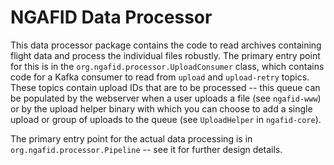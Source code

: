 # NGAFID Data Processor

This data processor package contains the code to read archives containing flight data and process the individual files
robustly. The primary entry point for this is in the `org.ngafid.processor.UploadConsumer` class, which contains code
for a Kafka consumer to read from `upload` and `upload-retry` topics. These topics contain upload IDs that are to be
processed -- this queue can be populated by the webserver when a user uploads a file (see `ngafid-www`) or by the
upload helper binary with which you can choose to add a single upload or group of uploads to the queue
(see `UploadHelper` in `ngafid-core`).

The primary entry point for the actual data processing is in `org.ngafid.processor.Pipeline` -- see it for further
design details.
